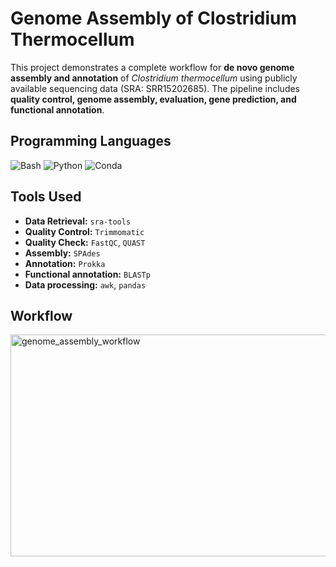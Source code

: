 # Genome Assembly of Clostridium Thermocellum
This project demonstrates a complete workflow for **de novo genome assembly and annotation** of *Clostridium thermocellum* using publicly available sequencing data (SRA: SRR15202685). The pipeline includes **quality control, genome assembly, evaluation, gene prediction, and functional annotation**.

## Programming Languages
![Bash](https://img.shields.io/badge/Bash-121011?style=for-the-badge&logo=gnu-bash&logoColor=white)
![Python](https://img.shields.io/badge/Python-3776AB?style=for-the-badge&logo=python&logoColor=white)
![Conda](https://img.shields.io/badge/conda-342B029?style=for-the-badge&logo=anaconda&logoColor=white)

## Tools Used
- **Data Retrieval:** `sra-tools`
- **Quality Control:** `Trimmomatic`
- **Quality Check:** `FastQC`, `QUAST`
- **Assembly:** `SPAdes`
- **Annotation:** `Prokka`
- **Functional annotation:** `BLASTp`
- **Data processing:** `awk`, `pandas`

## Workflow
<img width="685" height="355" alt="genome_assembly_workflow" src="https://github.com/user-attachments/assets/0e74e709-0b21-4726-ad46-3692a1022880" />
